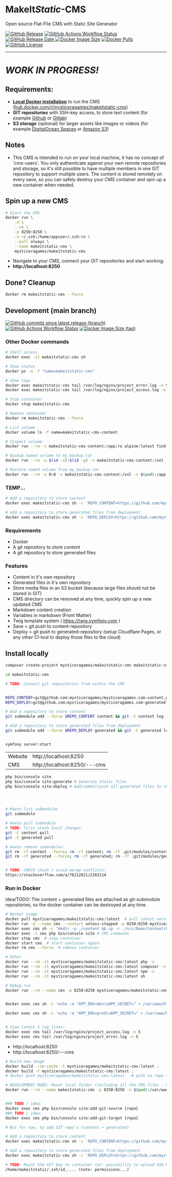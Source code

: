 # **MakeIt***Static*-CMS

Open source Flat-File CMS with Static Site Generator

[![GitHub Release](https://img.shields.io/github/v/release/mysticeragames/MakeItStatic-CMS)](https://github.com/mysticeragames/MakeItStatic-CMS/releases/latest)
[![GitHub Actions Workflow Status](https://img.shields.io/github/actions/workflow/status/mysticeragames/MakeItStatic-CMS/trigger.release.yml)](https://github.com/mysticeragames/MakeItStatic-CMS/actions/workflows/trigger.release.yml)
[![GitHub Release Date](https://img.shields.io/github/release-date/mysticeragames/makeitstatic-cms)
](https://github.com/mysticeragames/MakeItStatic-CMS/releases/latest)
[![Docker Image Size](https://img.shields.io/docker/image-size/mysticeragames/makeitstatic-cms)](https://hub.docker.com/r/mysticeragames/makeitstatic-cms/tags)
[![Docker Pulls](https://img.shields.io/docker/pulls/mysticeragames/makeitstatic-cms)](https://hub.docker.com/r/mysticeragames/makeitstatic-cms/tags)
[![GitHub License](https://img.shields.io/github/license/mysticeragames/makeitstatic-cms)](https://github.com/mysticeragames/MakeItStatic-CMS#MIT-1-ov-file)

---

# *WORK IN PROGRESS!*

## Requirements:

- [**Local Docker installation**](https://docs.docker.com/get-started/get-docker/) to run the CMS ([hub.docker.com/r/mysticeragames/makeitstatic-cms](https://hub.docker.com/r/mysticeragames/makeitstatic-cms/tags))
- **GIT repositories** with SSH-key access, to store text content (for example [Github](https://github.com) or [Gitlab](https://gitlab.com))
- **S3 storage** (optional) for larger assets like images or videos (for example [DigitalOcean Spaces](https://www.digitalocean.com/products/spaces) or [Amazon S3](https://aws.amazon.com/s3/))

## Notes
- This CMS is intended to run on your local machine, it has no concept of 'cms-users'. You only authenticate against your own remote repositories and storage, so it's still possible to have multiple members in one GIT repository to support multiple users. The content is stored remotely on every save, so you can safely destroy your CMS container and spin up a new container when needed.

## Spin up a new CMS

```bash
# Start the CMS
docker run \
    -d \
    --rm \
    -p 8250:8250 \
    -v ~/.ssh:/home/appuser/.ssh:ro \
    --pull always \
    --name makeitstatic-cms \
    mysticeragames/makeitstatic-cms
```

- Navigate to your CMS, connect your GIT repositories and start working:
- **http://localhost:8250**

## Done? Cleanup

```bash
docker rm makeitstatic-cms --force
```

## Development (main branch)

[![GitHub commits since latest release (branch)](https://img.shields.io/github/commits-since/mysticeragames/makeitstatic-cms/latest/main)](https://github.com/mysticeragames/MakeItStatic-CMS/commits/main/)
[![GitHub Actions Workflow Status](https://img.shields.io/github/actions/workflow/status/mysticeragames/MakeItStatic-CMS/trigger.main.yml?branch=main&label=build%20(dev-main))](https://github.com/mysticeragames/MakeItStatic-CMS/actions/workflows/trigger.main.yml)
[![Docker Image Size (tag)](https://img.shields.io/docker/image-size/mysticeragames/makeitstatic-cms/dev-main?label=image%20size%20(dev-main))](https://hub.docker.com/r/mysticeragames/makeitstatic-cms/tags?name=dev-main)

### Other Docker commands

```bash
# Shell access
docker exec -it makeitstatic-cms sh

# Show status
docker ps -a -f "name=makeitstatic-cms"

# Show logs
docker exec makeitstatic-cms tail /var/log/nginx/project_error.log -n 5
docker exec makeitstatic-cms tail /var/log/nginx/project_access.log -n 5

# Stop container
docker stop makeitstatic-cms

# Remove container
docker rm makeitstatic-cms --force

# List volume
docker volume ls -f name=makeitstatic-cms-content

# Inspect volume
docker run --rm -v makeitstatic-cms-content:/app:ro alpine:latest find /app -type f

# Backup named volume to my_backup.tar
docker run --rm -u $(id -u):$(id -g) -v makeitstatic-cms-content:/vol -v $(pwd):/app alpine:latest tar c -f /app/my_backup.tar -C /vol .

# Restore named volume from my_backup.tar
docker run --rm -u 0:0 -v makeitstatic-cms-content:/vol -v $(pwd):/app alpine:latest tar x -f /app/my_backup.tar -C /vol .
```

### TEMP...

```bash
# Add a repository to store content
docker exec makeitstatic-cms sh -c 'REPO_CONTENT=https://github.com/mysticeragames/mysticeragames.com-content.git && git submodule add --force $REPO_CONTENT content && git -C content log --oneline -1 || ( echo "no commits yet" && cp -r ./src/Demo/Content/Minimal/* ./content && git -C content add . && git -C content commit -m "initial" && git -C content push -u origin $(git -C content branch --show-current) && rm -r content && git submodule add --force $REPO_CONTENT content );'

# Add a repository to store generated files from deployment
docker exec makeitstatic-cms sh -c 'REPO_DEPLOY=https://github.com/mysticeragames/mysticeragames.com-generated.git && git submodule add --force $REPO_DEPLOY generated && git -C generated log --oneline -1 || ( echo "no commits yet" && cp -r src/Demo/Generated/* generated && git -C generated add . && git -C generated commit -m "initial" && git -C generated push -u origin $(git -C generated branch --show-current) && rm -r generated && git submodule add --force $REPO_DEPLOY generated )'
```

### Requirements

- Docker
- A git repository to store content
- A git repository to store generated files

### Features

- Content in it's own repository
- Generated files in it's own repository
- Store media files in an S3 bucket (because large files should not be stored in GIT)
- CMS directory can be removed at any time, quickly spin up a new updated CMS
- Markdown content creation
- Variables in markdown (Front Matter)
- Twig template system ( https://twig.symfony.com )
- Save = git push to content-repository
- Deploy = git push to generated-repository (setup Cloudflare Pages, or any other CI-tool to deploy those files to the cloud)

## Install locally

```bash
composer create-project mysticeragames/makeitstatic-cms makeitstatic-cms "0.1.*"

cd makeitstatic-cms

# TODO: Connect git repositories from within the CMS


REPO_CONTENT=git@github.com:mysticeragames/mysticeragames.com-content.git
REPO_DEPLOY=git@github.com:mysticeragames/mysticeragames.com-generated.git

# Add a repository to store content
git submodule add --force $REPO_CONTENT content && git -C content log --oneline -1 || ( echo "no commits yet" && cp -r src/Demo/Content/Minimal/* content && git -C content add . && git -C content commit -m "initial" && git -C content push -u origin $(git -C content branch --show-current) && rm -r content && git submodule add --force $REPO_CONTENT content );

# Add a repository to store generated files from deployment
git submodule add --force $REPO_DEPLOY generated && git -C generated log --oneline -1 || ( echo "no commits yet" && cp -r src/Demo/Generated/* generated && git -C generated add . && git -C generated commit -m "initial" && git -C generated push -u origin $(git -C generated branch --show-current) && rm -r generated && git submodule add --force $REPO_DEPLOY generated )


symfony server:start
```

|  |  |
| ---- | --- |
| Website   | http://localhost:8250 |
| CMS       | http://localhost:8250/---cms |

```bash
php bin/console site
php bin/console site:generate # Generate static files
php bin/console site:deploy # Add/commit/push all generated files to the connected repository




# Howto list submodules
git submodule

# Howto pull submodule
# TODO: first stash local changes.
git -C content pull
git -C generated pull

# Howto remove submodules:
git rm -rf content --force; rm -rf content; rm -rf .git/modules/content
git rm -rf generated --force; rm -rf generated; rm -rf .git/modules/generated


# TODO: CHECK stash / avoid merge conflicts:
https://stackoverflow.com/a/76212621/2263114

```

### Run in Docker

Idea/TODO: The content + generated files are attached as git-submodule repositories, so the docker container can be destroyed at any time.

```bash
# Normal usage
docker pull mysticeragames/makeitstatic-cms:latest  # pull latest version
docker run -d --name cms --restart unless-stopped -p 8250:8250 mysticeragames/makeitstatic-cms:latest  # start container
docker exec cms sh -c "mkdir -p ./content && cp -r ./src/Demo/Content/Full/* ./content" # Copy demo content
docker exec -t cms php bin/console site # CMS commands
docker stop cms  # stop container
docker start cms  # start container again
docker rm cms --force  # remove container

# Other
docker run --rm -it mysticeragames/makeitstatic-cms:latest php -v
docker run --rm -it mysticeragames/makeitstatic-cms:latest composer -v
docker run --rm -it mysticeragames/makeitstatic-cms:latest npm -v
docker run --rm -it mysticeragames/makeitstatic-cms:latest sh

# Debug run
docker run --rm --name cms -p 8250:8250 mysticeragames/makeitstatic-cms:latest


docker exec cms sh -c 'echo -e "APP_ENV=dev\nAPP_SECRET=" > /var/www/html/.env.local && php bin/console cache:clear && /usr/sbin/nginx -s reload' # set env to dev

docker exec cms sh -c 'echo -e "APP_ENV=prod\nAPP_SECRET=" > /var/www/html/.env.local && php bin/console cache:clear && /usr/sbin/nginx -s reload' # set env to prod


# View latest 5 log lines:
docker exec cms tail /var/log/nginx/project_access.log -n 5
docker exec cms tail /var/log/nginx/project_error.log -n 5
```

- http://localhost:8250
- http://localhost:8250/---cms

```bash
# Build new image
docker build --no-cache -t mysticeragames/makeitstatic-cms:latest .
docker build -t mysticeragames/makeitstatic-cms:latest .
# docker push mysticeragames/makeitstatic-cms:latest   # push to repo (TODO: make Github Action that takes the Release version as tag)

# DEVELOPMENT MODE: Mount local folder (including all the CMS files - note: use APP_ENV=prod to avoid messages)
docker run --rm --name makeitstatic-cms -p 8250:8250 -v $(pwd):/var/www/html mysticeragames/makeitstatic-cms:latest


### TODO / idea:
docker exec cms php bin/console site:add-git-source {repo}
### TODO / idea:
docker exec cms php bin/console site:add-git-target {repo}

# But for now, to add GIT repo's (content + generated)

# Add a repository to store content
docker exec makeitstatic-cms sh -c 'REPO_CONTENT=https://github.com/mysticeragames/mysticeragames.com-content.git && git submodule add --force $REPO_CONTENT content && git -C content log --oneline -1 || ( echo "no commits yet" && cp -r ./src/Demo/Content/Minimal/* ./content && git -C content add . && git -C content commit -m "initial" && git -C content push -u origin $(git -C content branch --show-current) && rm -r content && git submodule add --force $REPO_CONTENT content );'

# Add a repository to store generated files from deployment
docker exec makeitstatic-cms sh -c 'REPO_DEPLOY=https://github.com/mysticeragames/mysticeragames.com-generated.git && git submodule add --force $REPO_DEPLOY generated && git -C generated log --oneline -1 || ( echo "no commits yet" && cp -r src/Demo/Generated/* generated && git -C generated add . && git -C generated commit -m "initial" && git -C generated push -u origin $(git -C generated branch --show-current) && rm -r generated && git submodule add --force $REPO_DEPLOY generated )'

# TODO: Mount SSH GIT key to container (or: possibility to upload SSH key)
/home/makeitstatic/.ssh/id_.... (note: permissions...)

```

